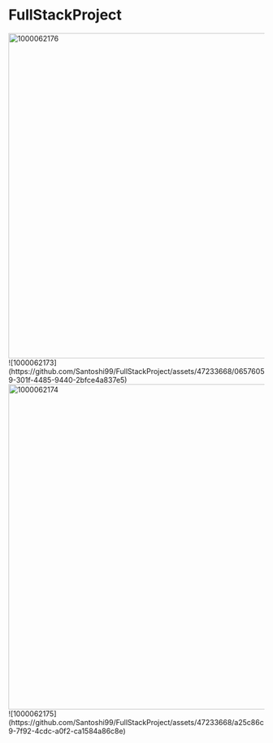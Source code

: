 # FullStackProject

   
<img width="640" alt="1000062176" src="https://github.com/Santoshi99/FullStackProject/assets/47233668/874673a3-3183-4621-9461-cf3d9f4c8ac3">
![1000062173](https://github.com/Santoshi99/FullStackProject/assets/47233668/06576059-301f-4485-9440-2bfce4a837e5)
<img width="640" alt="1000062174" src="https://github.com/Santoshi99/FullStackProject/assets/47233668/0255317d-2690-4577-9a19-53b14115c25d">
![1000062175](https://github.com/Santoshi99/FullStackProject/assets/47233668/a25c86c9-7f92-4cdc-a0f2-ca1584a86c8e)
